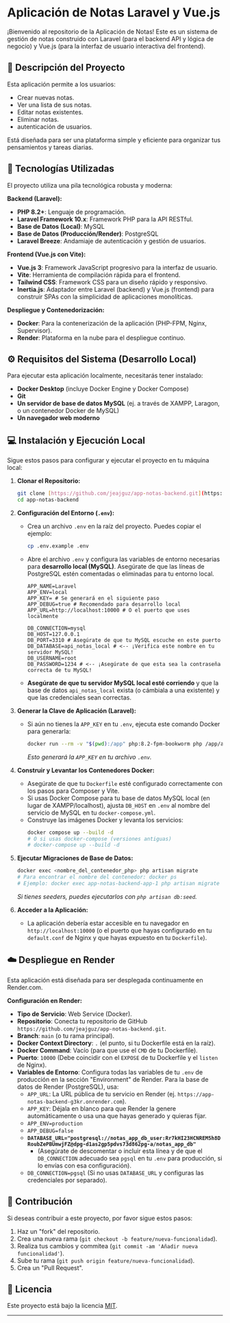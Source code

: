 # Aplicación de Notas Laravel y Vue.js

¡Bienvenido al repositorio de la Aplicación de Notas! Este es un sistema de gestión de notas construido con Laravel (para el backend API y lógica de negocio) y Vue.js (para la interfaz de usuario interactiva del frontend).

## 📝 Descripción del Proyecto

Esta aplicación permite a los usuarios:
* Crear nuevas notas.
* Ver una lista de sus notas.
* Editar notas existentes.
* Eliminar notas.
* autenticación de usuarios.


Está diseñada para ser una plataforma simple y eficiente para organizar tus pensamientos y tareas diarias.

## 🚀 Tecnologías Utilizadas

El proyecto utiliza una pila tecnológica robusta y moderna:

**Backend (Laravel):**
* **PHP 8.2+**: Lenguaje de programación.
* **Laravel Framework 10.x**: Framework PHP para la API RESTful.
* **Base de Datos (Local)**: MySQL
* **Base de Datos (Producción/Render)**: PostgreSQL
* **Laravel Breeze**: Andamiaje de autenticación y gestión de usuarios.

**Frontend (Vue.js con Vite):**
* **Vue.js 3**: Framework JavaScript progresivo para la interfaz de usuario.
* **Vite**: Herramienta de compilación rápida para el frontend.
* **Tailwind CSS**: Framework CSS para un diseño rápido y responsivo.
* **Inertia.js**: Adaptador entre Laravel (backend) y Vue.js (frontend) para construir SPAs con la simplicidad de aplicaciones monolíticas.

**Despliegue y Contenedorización:**
* **Docker**: Para la contenerización de la aplicación (PHP-FPM, Nginx, Supervisor).
* **Render**: Plataforma en la nube para el despliegue continuo.

## ⚙️ Requisitos del Sistema (Desarrollo Local)

Para ejecutar esta aplicación localmente, necesitarás tener instalado:

* **Docker Desktop** (incluye Docker Engine y Docker Compose)
* **Git**
* **Un servidor de base de datos MySQL** (ej. a través de XAMPP, Laragon, o un contenedor Docker de MySQL)
* **Un navegador web moderno**

## 💻 Instalación y Ejecución Local

Sigue estos pasos para configurar y ejecutar el proyecto en tu máquina local:

1.  **Clonar el Repositorio:**
    ```bash
    git clone [https://github.com/jeajguz/app-notas-backend.git](https://github.com/jeajguz/app-notas-backend.git)
    cd app-notas-backend
    ```

2.  **Configuración del Entorno (`.env`):**
    * Crea un archivo `.env` en la raíz del proyecto. Puedes copiar el ejemplo:
        ```bash
        cp .env.example .env
        ```
    * Abre el archivo `.env` y configura las variables de entorno necesarias para **desarrollo local (MySQL)**. Asegúrate de que las líneas de PostgreSQL estén comentadas o eliminadas para tu entorno local.
        ```dotenv
        APP_NAME=Laravel
        APP_ENV=local
        APP_KEY= # Se generará en el siguiente paso
        APP_DEBUG=true # Recomendado para desarrollo local
        APP_URL=http://localhost:10000 # O el puerto que uses localmente

        DB_CONNECTION=mysql
        DB_HOST=127.0.0.1
        DB_PORT=3310 # Asegúrate de que tu MySQL escuche en este puerto
        DB_DATABASE=api_notas_local # <-- ¡Verifica este nombre en tu servidor MySQL!
        DB_USERNAME=root
        DB_PASSWORD=1234 # <-- ¡Asegúrate de que esta sea la contraseña correcta de tu MySQL!
        ```
    * **Asegúrate de que tu servidor MySQL local esté corriendo** y que la base de datos `api_notas_local` exista (o cámbiala a una existente) y que las credenciales sean correctas.

3.  **Generar la Clave de Aplicación (Laravel):**
    * Si aún no tienes la `APP_KEY` en tu `.env`, ejecuta este comando Docker para generarla:
        ```bash
        docker run --rm -v "$(pwd):/app" php:8.2-fpm-bookworm php /app/artisan key:generate
        ```
        *Esto generará la `APP_KEY` en tu archivo `.env`.*

4.  **Construir y Levantar los Contenedores Docker:**
    * Asegúrate de que tu `Dockerfile` esté configurado correctamente con los pasos para Composer y Vite.
    * Si usas Docker Compose para tu base de datos MySQL local (en lugar de XAMPP/localhost), ajusta `DB_HOST` en `.env` al nombre del servicio de MySQL en tu `docker-compose.yml`.
    * Construye las imágenes Docker y levanta los servicios:
        ```bash
        docker compose up --build -d
        # O si usas docker-compose (versiones antiguas)
        # docker-compose up --build -d
        ```

5.  **Ejecutar Migraciones de Base de Datos:**
    ```bash
    docker exec <nombre_del_contenedor_php> php artisan migrate
    # Para encontrar el nombre del contenedor: docker ps
    # Ejemplo: docker exec app-notas-backend-app-1 php artisan migrate
    ```
    *Si tienes seeders, puedes ejecutarlos con `php artisan db:seed`.*

6.  **Acceder a la Aplicación:**
    * La aplicación debería estar accesible en tu navegador en `http://localhost:10000` (o el puerto que hayas configurado en tu `default.conf` de Nginx y que hayas expuesto en tu `Dockerfile`).

## ☁️ Despliegue en Render

Esta aplicación está diseñada para ser desplegada continuamente en Render.com.

**Configuración en Render:**
* **Tipo de Servicio**: Web Service (Docker).
* **Repositorio**: Conecta tu repositorio de GitHub `https://github.com/jeajguz/app-notas-backend.git`.
* **Branch**: `main` (o tu rama principal).
* **Docker Context Directory**: `.` (el punto, si tu Dockerfile está en la raíz).
* **Docker Command**: Vacío (para que use el `CMD` de tu Dockerfile).
* **Puerto**: `10000` (Debe coincidir con el `EXPOSE` de tu Dockerfile y el `listen` de Nginx).
* **Variables de Entorno**: Configura todas las variables de tu `.env` de producción en la sección "Environment" de Render. Para la base de datos de Render (PostgreSQL), usa:
    * `APP_URL`: La URL pública de tu servicio en Render (ej. `https://app-notas-backend-g3kr.onrender.com`).
    * `APP_KEY`: Déjala en blanco para que Render la genere automáticamente o usa una que hayas generado y quieras fijar.
    * `APP_ENV=production`
    * `APP_DEBUG=false`
    * **`DATABASE_URL="postgresql://notas_app_db_user:Rr7kHI23HCNREM5h8DRoubZePBUmwjFZ@dpg-d1as2gp5pdvs73d862pg-a/notas_app_db"`**
        * (Asegúrate de descomentar o incluir esta línea y de que el `DB_CONNECTION` adecuado sea `pgsql` en tu `.env` para producción, si lo envías con esa configuración).
    * `DB_CONNECTION=pgsql` (Si no usas `DATABASE_URL` y configuras las credenciales por separado).

## 🤝 Contribución

Si deseas contribuir a este proyecto, por favor sigue estos pasos:
1.  Haz un "fork" del repositorio.
2.  Crea una nueva rama (`git checkout -b feature/nueva-funcionalidad`).
3.  Realiza tus cambios y commitea (`git commit -am 'Añadir nueva funcionalidad'`).
4.  Sube tu rama (`git push origin feature/nueva-funcionalidad`).
5.  Crea un "Pull Request".

## 📄 Licencia

Este proyecto está bajo la licencia [MIT](https://opensource.org/licenses/MIT).

---
